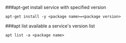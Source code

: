 ###apt-get install service with specified version
```
apt-get install -y <package name>=<package version>
```

###apt list available a service's version list
```
apt list -a <package name>
```
